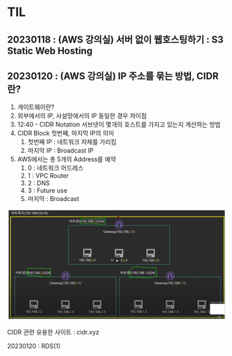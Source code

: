 





# TIL

## 20230118 : (AWS 강의실) 서버 없이 웹호스팅하기 : S3 Static Web Hosting



## 20230120 : (AWS 강의실) IP 주소를 묶는 방법, CIDR란?

1. 게이트웨이란?
2. 외부에서의 IP, 사설망에서의 IP 동일한 경우 차이점
3. 12:40 - CIDR Notation 서브넷이 몇개의 호스트를 가지고 있는지 계산하는 방법
4. CIDR Block 첫번째, 마지막 IP의 의미
   1. 첫번째 IP : 네트워크 자체를 가리킴
   2. 마지막 IP : Broadcast IP
5. AWS에서는 총 5개의 Address를 예약
   1. 0 : 네트워크 어드레스
   2. 1 : VPC Router
   3. 2 : DNS
   4. 3 : Future use
   5. 마지막 : Broadcast

![image-20230120003114849](../../images/2023-01-01-TIL/image-20230120003114849.png)

CIDR 관련 유용한 사이트 : cidr.xyz



20230120 : RDS(1)

